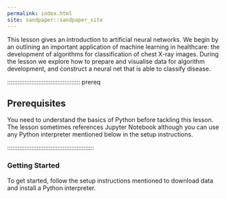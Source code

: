 ```yaml
---
permalink: index.html
site: sandpaper::sandpaper_site
---
```


This lesson gives an introduction to artificial neural networks. We begin by an outlining an important application of machine learning in healthcare: the development of algorithms for classification of chest X-ray images. During the lesson we explore how to prepare and visualise data for algorithm development, and construct a neural net that is able to classify disease.


::::::::::::::::::::::::::::::::::::::::::  prereq

## Prerequisites

You need to understand the basics of Python before tackling this lesson. The lesson sometimes references Jupyter Notebook although you can use any Python interpreter mentioned below in the setup instructions.


::::::::::::::::::::::::::::::::::::::::::::::::::

### Getting Started

To get started, follow the setup instructions mentioned to download data and install a Python interpreter.




